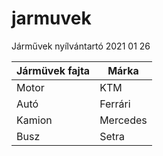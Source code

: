 # jarmuvek
Járművek nyílvántartó
2021  01 26
 
 | Jármüvek fajta | Márka |
 | -------- | ----- |
 | Motor | KTM |
 | Autó | Ferrári |
 | Kamion | Mercedes |
 | Busz | Setra |